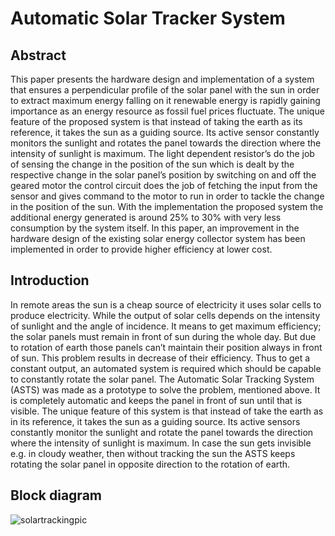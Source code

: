 # Automatic Solar Tracker System
## Abstract
This paper presents the hardware design and implementation of a system that ensures a perpendicular profile of the solar panel with the sun in order to extract maximum energy falling on it renewable energy is rapidly gaining importance as an energy resource as fossil fuel prices fluctuate. The unique feature of the proposed system is that instead of taking the earth as its reference, it takes the sun as a guiding source. Its active sensor constantly monitors the sunlight and rotates the panel towards the direction where the intensity of sunlight is maximum. The light dependent resistor’s do the job of sensing the change in the position of the sun which is dealt by the respective change in the solar panel’s position by switching on and off the geared motor the control circuit does the job of fetching the input from the sensor and gives command to the motor to run in order to tackle the change in the position of the sun. With the implementation the proposed system the additional energy generated is around 25% to 30% with very less consumption by the system itself. In this paper, an improvement in the hardware design of the existing solar energy collector system has been implemented in order to provide higher efficiency at lower cost.<br>
 ## Introduction 
In remote areas the sun is a cheap source of electricity it uses solar cells to produce electricity. While the output of solar cells depends on the intensity of sunlight and the angle of incidence. It means to get maximum efficiency; the solar panels must remain in front of sun during the whole day. But due to rotation of earth those panels can’t maintain their position always in front of sun. This problem results in decrease of their efficiency. Thus to get a constant output, an automated system is required which should be capable to constantly rotate the solar panel. The Automatic Solar Tracking System (ASTS) was made as a prototype to solve the problem, mentioned above. It is completely automatic and keeps the panel in front of sun until that is visible. The unique feature of this system is that instead of take the earth as in its reference, it takes the sun as a guiding source. Its active sensors constantly monitor the sunlight and rotate the panel towards the direction where the intensity of sunlight is maximum. In case the sun gets invisible e.g. in cloudy weather, then without tracking the sun the ASTS keeps rotating the solar panel in opposite direction to the rotation of earth.
## Block diagram
  ![solartrackingpic](https://user-images.githubusercontent.com/109785046/216248613-866d15a4-e917-4765-8c35-91bb3796a198.png)

   

